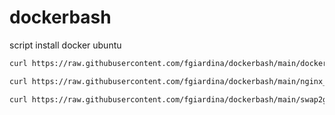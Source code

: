 # dockerbash
script install docker ubuntu
```sh
curl https://raw.githubusercontent.com/fgiardina/dockerbash/main/docker_bash.sh | bash
```
```sh
curl https://raw.githubusercontent.com/fgiardina/dockerbash/main/nginx_php.sh | bash
```
```sh
curl https://raw.githubusercontent.com/fgiardina/dockerbash/main/swap2g.sh | bash
```
